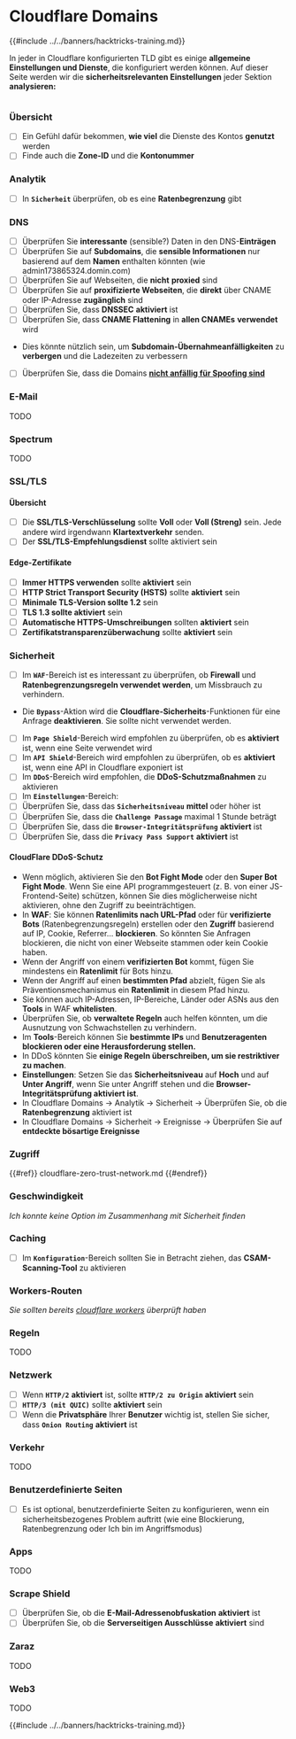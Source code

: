 # Cloudflare Domains

{{#include ../../banners/hacktricks-training.md}}

In jeder in Cloudflare konfigurierten TLD gibt es einige **allgemeine Einstellungen und Dienste**, die konfiguriert werden können. Auf dieser Seite werden wir die **sicherheitsrelevanten Einstellungen** jeder Sektion **analysieren:**

<figure><img src="../../images/image (101).png" alt=""><figcaption></figcaption></figure>

### Übersicht

- [ ] Ein Gefühl dafür bekommen, **wie viel** die Dienste des Kontos **genutzt** werden
- [ ] Finde auch die **Zone-ID** und die **Kontonummer**

### Analytik

- [ ] In **`Sicherheit`** überprüfen, ob es eine **Ratenbegrenzung** gibt

### DNS

- [ ] Überprüfen Sie **interessante** (sensible?) Daten in den DNS-**Einträgen**
- [ ] Überprüfen Sie auf **Subdomains**, die **sensible Informationen** nur basierend auf dem **Namen** enthalten könnten (wie admin173865324.domin.com)
- [ ] Überprüfen Sie auf Webseiten, die **nicht** **proxied** sind
- [ ] Überprüfen Sie auf **proxifizierte Webseiten**, die **direkt** über CNAME oder IP-Adresse **zugänglich** sind
- [ ] Überprüfen Sie, dass **DNSSEC** **aktiviert** ist
- [ ] Überprüfen Sie, dass **CNAME Flattening** in **allen CNAMEs** **verwendet** wird
- Dies könnte nützlich sein, um **Subdomain-Übernahmeanfälligkeiten** zu **verbergen** und die Ladezeiten zu verbessern
- [ ] Überprüfen Sie, dass die Domains [**nicht anfällig für Spoofing sind**](https://book.hacktricks.xyz/network-services-pentesting/pentesting-smtp#mail-spoofing)

### **E-Mail**

TODO

### Spectrum

TODO

### SSL/TLS

#### **Übersicht**

- [ ] Die **SSL/TLS-Verschlüsselung** sollte **Voll** oder **Voll (Streng)** sein. Jede andere wird irgendwann **Klartextverkehr** senden.
- [ ] Der **SSL/TLS-Empfehlungsdienst** sollte aktiviert sein

#### Edge-Zertifikate

- [ ] **Immer HTTPS verwenden** sollte **aktiviert** sein
- [ ] **HTTP Strict Transport Security (HSTS)** sollte **aktiviert** sein
- [ ] **Minimale TLS-Version sollte 1.2** sein
- [ ] **TLS 1.3 sollte aktiviert** sein
- [ ] **Automatische HTTPS-Umschreibungen** sollten **aktiviert** sein
- [ ] **Zertifikatstransparenzüberwachung** sollte **aktiviert** sein

### **Sicherheit**

- [ ] Im **`WAF`**-Bereich ist es interessant zu überprüfen, ob **Firewall** und **Ratenbegrenzungsregeln verwendet werden**, um Missbrauch zu verhindern.
- Die **`Bypass`**-Aktion wird die **Cloudflare-Sicherheits**-Funktionen für eine Anfrage **deaktivieren**. Sie sollte nicht verwendet werden.
- [ ] Im **`Page Shield`**-Bereich wird empfohlen zu überprüfen, ob es **aktiviert** ist, wenn eine Seite verwendet wird
- [ ] Im **`API Shield`**-Bereich wird empfohlen zu überprüfen, ob es **aktiviert** ist, wenn eine API in Cloudflare exponiert ist
- [ ] Im **`DDoS`**-Bereich wird empfohlen, die **DDoS-Schutzmaßnahmen** zu aktivieren
- [ ] Im **`Einstellungen`**-Bereich:
- [ ] Überprüfen Sie, dass das **`Sicherheitsniveau`** **mittel** oder höher ist
- [ ] Überprüfen Sie, dass die **`Challenge Passage`** maximal 1 Stunde beträgt
- [ ] Überprüfen Sie, dass die **`Browser-Integritätsprüfung`** **aktiviert** ist
- [ ] Überprüfen Sie, dass die **`Privacy Pass Support`** **aktiviert** ist

#### **CloudFlare DDoS-Schutz**

- Wenn möglich, aktivieren Sie den **Bot Fight Mode** oder den **Super Bot Fight Mode**. Wenn Sie eine API programmgesteuert (z. B. von einer JS-Frontend-Seite) schützen, können Sie dies möglicherweise nicht aktivieren, ohne den Zugriff zu beeinträchtigen.
- In **WAF**: Sie können **Ratenlimits nach URL-Pfad** oder für **verifizierte Bots** (Ratenbegrenzungsregeln) erstellen oder den **Zugriff** basierend auf IP, Cookie, Referrer... **blockieren**. So könnten Sie Anfragen blockieren, die nicht von einer Webseite stammen oder kein Cookie haben.
- Wenn der Angriff von einem **verifizierten Bot** kommt, fügen Sie mindestens ein **Ratenlimit** für Bots hinzu.
- Wenn der Angriff auf einen **bestimmten Pfad** abzielt, fügen Sie als Präventionsmechanismus ein **Ratenlimit** in diesem Pfad hinzu.
- Sie können auch IP-Adressen, IP-Bereiche, Länder oder ASNs aus den **Tools** in WAF **whitelisten**.
- Überprüfen Sie, ob **verwaltete Regeln** auch helfen könnten, um die Ausnutzung von Schwachstellen zu verhindern.
- Im **Tools**-Bereich können Sie **bestimmte IPs** und **Benutzeragenten blockieren oder eine Herausforderung stellen.**
- In DDoS könnten Sie **einige Regeln überschreiben, um sie restriktiver zu machen**.
- **Einstellungen**: Setzen Sie das **Sicherheitsniveau** auf **Hoch** und auf **Unter Angriff**, wenn Sie unter Angriff stehen und die **Browser-Integritätsprüfung aktiviert ist**.
- In Cloudflare Domains -> Analytik -> Sicherheit -> Überprüfen Sie, ob die **Ratenbegrenzung** aktiviert ist
- In Cloudflare Domains -> Sicherheit -> Ereignisse -> Überprüfen Sie auf **entdeckte bösartige Ereignisse**

### Zugriff

{{#ref}}
cloudflare-zero-trust-network.md
{{#endref}}

### Geschwindigkeit

_Ich konnte keine Option im Zusammenhang mit Sicherheit finden_

### Caching

- [ ] Im **`Konfiguration`**-Bereich sollten Sie in Betracht ziehen, das **CSAM-Scanning-Tool** zu aktivieren

### **Workers-Routen**

_Sie sollten bereits_ [_cloudflare workers_](./#workers) _überprüft haben_

### Regeln

TODO

### Netzwerk

- [ ] Wenn **`HTTP/2`** **aktiviert** ist, sollte **`HTTP/2 zu Origin`** **aktiviert** sein
- [ ] **`HTTP/3 (mit QUIC)`** sollte **aktiviert** sein
- [ ] Wenn die **Privatsphäre** Ihrer **Benutzer** wichtig ist, stellen Sie sicher, dass **`Onion Routing`** **aktiviert** ist

### **Verkehr**

TODO

### Benutzerdefinierte Seiten

- [ ] Es ist optional, benutzerdefinierte Seiten zu konfigurieren, wenn ein sicherheitsbezogenes Problem auftritt (wie eine Blockierung, Ratenbegrenzung oder Ich bin im Angriffsmodus)

### Apps

TODO

### Scrape Shield

- [ ] Überprüfen Sie, ob die **E-Mail-Adressenobfuskation** **aktiviert** ist
- [ ] Überprüfen Sie, ob die **Serverseitigen Ausschlüsse** **aktiviert** sind

### **Zaraz**

TODO

### **Web3**

TODO

{{#include ../../banners/hacktricks-training.md}}
